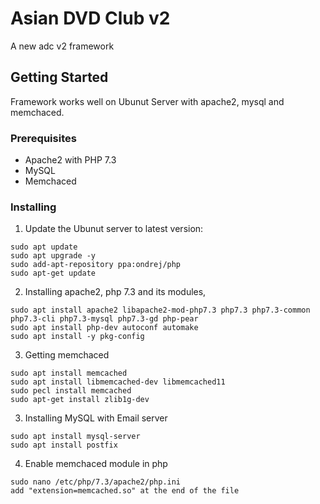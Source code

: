 # Asian DVD Club v2
A new adc v2 framework 
## Getting Started
Framework works well on Ubunut Server with apache2, mysql and memchaced.
### Prerequisites
* Apache2 with PHP 7.3
* MySQL
* Memchaced
### Installing
1) Update the Ubunut server to latest version:
```
sudo apt update
sudo apt upgrade -y
sudo add-apt-repository ppa:ondrej/php
sudo apt-get update
```
2) Installing apache2, php 7.3 and its modules, 
```
sudo apt install apache2 libapache2-mod-php7.3 php7.3 php7.3-common php7.3-cli php7.3-mysql php7.3-gd php-pear
sudo apt install php-dev autoconf automake
sudo apt install -y pkg-config
```
3) Getting memchaced
```
sudo apt install memcached
sudo apt install libmemcached-dev libmemcached11
sudo pecl install memcached
sudo apt-get install zlib1g-dev
```
3) Installing MySQL with Email server
```
sudo apt install mysql-server
sudo apt install postfix
```
4) Enable memchaced module in php
```
sudo nano /etc/php/7.3/apache2/php.ini
add "extension=memcached.so" at the end of the file
``` 
